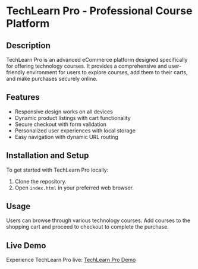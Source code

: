 # TechLearn Pro - Professional Course Platform

## Description
TechLearn Pro is an advanced eCommerce platform designed specifically for offering technology courses. It provides a comprehensive and user-friendly environment for users to explore courses, add them to their carts, and make purchases securely online.

## Features
- Responsive design works on all devices
- Dynamic product listings with cart functionality
- Secure checkout with form validation
- Personalized user experiences with local storage
- Easy navigation with dynamic URL routing

## Installation and Setup
To get started with TechLearn Pro locally:
1. Clone the repository.
2. Open `index.html` in your preferred web browser.

## Usage
Users can browse through various technology courses. Add courses to the shopping cart and proceed to checkout to complete the purchase.

## Live Demo
Experience TechLearn Pro live: [TechLearn Pro Demo](https://madhu900293.github.io/Future_Fs_02)

